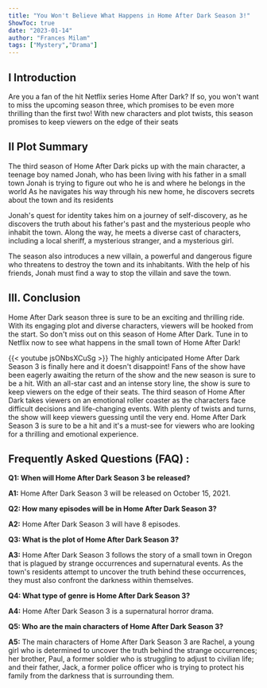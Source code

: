 ```yaml
---
title: "You Won't Believe What Happens in Home After Dark Season 3!"
ShowToc: true 
date: "2023-01-14"
author: "Frances Milam" 
tags: ["Mystery","Drama"]
---
```

## I Introduction
Are you a fan of the hit Netflix series Home After Dark? If so, you won't want to miss the upcoming season three, which promises to be even more thrilling than the first two! With new characters and plot twists, this season promises to keep viewers on the edge of their seats 

## II Plot Summary
The third season of Home After Dark picks up with the main character, a teenage boy named Jonah, who has been living with his father in a small town Jonah is trying to figure out who he is and where he belongs in the world As he navigates his way through his new home, he discovers secrets about the town and its residents 

Jonah's quest for identity takes him on a journey of self-discovery, as he discovers the truth about his father's past and the mysterious people who inhabit the town. Along the way, he meets a diverse cast of characters, including a local sheriff, a mysterious stranger, and a mysterious girl. 

The season also introduces a new villain, a powerful and dangerous figure who threatens to destroy the town and its inhabitants. With the help of his friends, Jonah must find a way to stop the villain and save the town. 

## III. Conclusion
Home After Dark season three is sure to be an exciting and thrilling ride. With its engaging plot and diverse characters, viewers will be hooked from the start. So don't miss out on this season of Home After Dark. Tune in to Netflix now to see what happens in the small town of Home After Dark!

{{< youtube jsONbsXCuSg >}} 
The highly anticipated Home After Dark Season 3 is finally here and it doesn't disappoint! Fans of the show have been eagerly awaiting the return of the show and the new season is sure to be a hit. With an all-star cast and an intense story line, the show is sure to keep viewers on the edge of their seats. The third season of Home After Dark takes viewers on an emotional roller coaster as the characters face difficult decisions and life-changing events. With plenty of twists and turns, the show will keep viewers guessing until the very end. Home After Dark Season 3 is sure to be a hit and it's a must-see for viewers who are looking for a thrilling and emotional experience.

## Frequently Asked Questions (FAQ) :
**Q1: When will Home After Dark Season 3 be released?**

**A1:** Home After Dark Season 3 will be released on October 15, 2021.

**Q2: How many episodes will be in Home After Dark Season 3?**

**A2:** Home After Dark Season 3 will have 8 episodes.

**Q3: What is the plot of Home After Dark Season 3?**

**A3:** Home After Dark Season 3 follows the story of a small town in Oregon that is plagued by strange occurrences and supernatural events. As the town's residents attempt to uncover the truth behind these occurrences, they must also confront the darkness within themselves.

**Q4: What type of genre is Home After Dark Season 3?**

**A4:** Home After Dark Season 3 is a supernatural horror drama.

**Q5: Who are the main characters of Home After Dark Season 3?**

**A5:** The main characters of Home After Dark Season 3 are Rachel, a young girl who is determined to uncover the truth behind the strange occurrences; her brother, Paul, a former soldier who is struggling to adjust to civilian life; and their father, Jack, a former police officer who is trying to protect his family from the darkness that is surrounding them.



